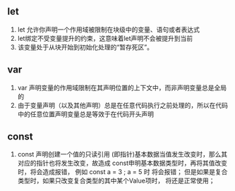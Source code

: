 ## let
1. let 允许你声明一个作用域被限制在块级中的变量、语句或者表达式
2. let绑定不受变量提升的约束，这意味着let声明不会被提升到当前
3. 该变量处于从块开始到初始化处理的“暂存死区”。

## var 
1. var 声明变量的作用域限制在其声明位置的上下文中，而非声明变量总是全局的
2. 由于变量声明（以及其他声明）总是在任意代码执行之前处理的，所以在代码中的任意位置声明变量总是等效于在代码开头声明

## const   
1. const 声明创建一个值的只读引用 (即指针)基本数据当值发生改变时，那么其对应的指针也将发生改变，故造成 const申明基本数据类型时，再将其值改变时，将会造成报错， 例如 const a = 3 ; a = 5 时 将会报错；
但是如果是复合类型时，如果只改变复合类型的其中某个Value项时， 将还是正常使用；